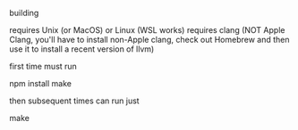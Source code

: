 building

requires Unix (or MacOS) or Linux (WSL works)
requires clang (NOT Apple Clang, you'll have to install non-Apple clang, check out Homebrew and then use it to install a recent version of llvm)

first time must run

npm install
make

then subsequent times can run just

make

